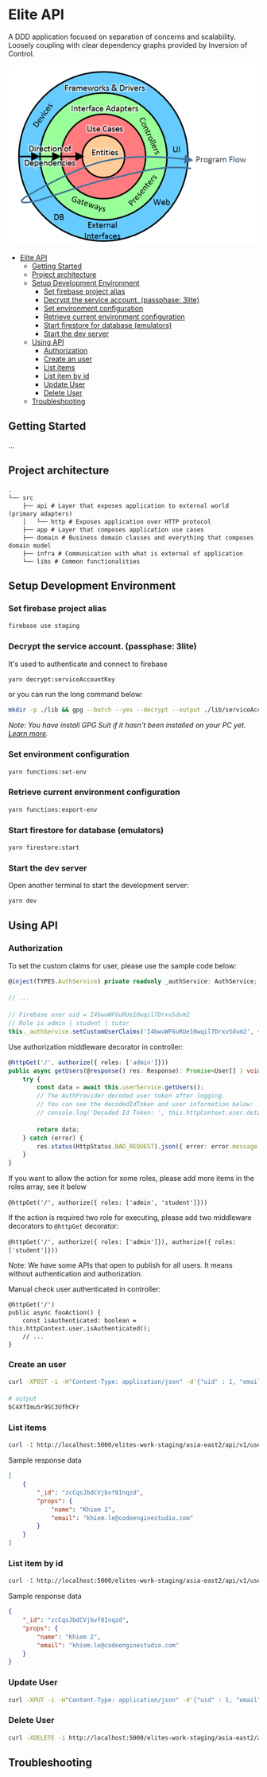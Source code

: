 # Elite API

A DDD application focused on separation of concerns and scalability.
Loosely coupling with clear dependency graphs provided by Inversion of Control.

![alt text](architecture.png "Clean Architecture")

- [Elite API](#elite-api)
  - [Getting Started](#getting-started)
  - [Project architecture](#project-architecture)
  - [Setup Development Environment](#setup-development-environment)
    - [Set firebase project alias](#set-firebase-project-alias)
    - [Decrypt the service account. (passphase: 3lite)](#decrypt-the-service-account-passphase-3lite)
    - [Set environment configuration](#set-environment-configuration)
    - [Retrieve current environment configuration](#retrieve-current-environment-configuration)
    - [Start firestore for database (emulators)](#start-firestore-for-database-emulators)
    - [Start the dev server](#start-the-dev-server)
  - [Using API](#using-api)
    - [Authorization](#authorization)
    - [Create an user](#create-an-user)
    - [List items](#list-items)
    - [List item by id](#list-item-by-id)
    - [Update User](#update-user)
    - [Delete User](#delete-user)
  - [Troubleshooting](#troubleshooting)

## Getting Started

...

## Project architecture

    .
    └── src
        ├── api # Layer that exposes application to external world (primary adapters)
        │   └── http # Exposes application over HTTP protocol
        ├── app # Layer that composes application use cases
        ├── domain # Business domain classes and everything that composes domain model
        ├── infra # Communication with what is external of application
        └── libs # Common functionalities

## Setup Development Environment

### Set firebase project alias

```sh
firebase use staging
```

### Decrypt the service account. (passphase: 3lite)

It's used to authenticate and connect to firebase

```sh
yarn decrypt:serviceAccountKey
```

or you can run the long command below:

```sh
mkdir -p ./lib && gpg --batch --yes --decrypt --output ./lib/serviceAccountKey.json ./deployment/sa-staging.json.gpg
```

_Note: You have install GPG Suit if it hasn't been installed on your PC yet. [Learn more](https://www.gnupg.org/download/)._

### Set environment configuration

```sh
yarn functions:set-env
```

### Retrieve current environment configuration

```sh
yarn functions:export-env
```

### Start firestore for database (emulators)

```sh
yarn firestore:start
```

### Start the dev server

Open another terminal to start the development server:

```sh
yarn dev
```

## Using API

### Authorization

To set the custom claims for user, please use the sample code below:

```ts
@inject(TYPES.AuthService) private readonly _authService: AuthService;

// ...

// Firebase user uid = I4bwuWF6uRUe10wqil7DrxvSdvm2
// Role is admin | student | tutor
this._authService.setCustomUserClaims('I4bwuWF6uRUe10wqil7DrxvSdvm2', {role: 'admin'});
```

Use authorization middleware decorator in controller:

```ts
@httpGet('/', authorize({ roles: ['admin']}))
public async getUsers(@response() res: Response): Promise<User[] | void> {
    try {
        const data = await this.userService.getUsers();
        // The AuthProvider decoded user token after logging.
        // You can see the decodedIdToken and user information below:
        // console.log('Decoded Id Token: ', this.httpContext.user.details);

        return data;
    } catch (error) {
        res.status(HttpStatus.BAD_REQUEST).json({ error: error.message });
    }
}
```

If you want to allow the action for some roles, please add more items in the roles array, see it below

`@httpGet('/', authorize({ roles: ['admin', 'student']}))`

If the action is required two role for executing, please add two middleware decorators to `@httpGet` decorator:

`@httpGet('/', authorize({ roles: ['admin']}), authorize({ roles: ['student']}))`

Note: We have some APIs that open to publish for all users. It means without authentication and authorization.

Manual check user authenticated in controller:

```
@httpGet('/')
public async fooAction() {
    const isAuthenticated: boolean = this.httpContext.user.isAuthenticated();
    // ...
}
```

### Create an user

```sh
curl -XPOST -i -H"Content-Type: application/json" -d'{"uid" : 1, "email": "abc@gmail.com", "name": "Learning Kubernetes"}' http://localhost:5000/elites-work-staging/asia-east2/api/v1/users

# output
bC4XfImu5r9SC3UfhCFr
```

### List items

```sh
curl -I http://localhost:5000/elites-work-staging/asia-east2/api/v1/users | jq
```

Sample response data

```json
[
    {
        "_id": "zcCqsJbdCVjbvf8Inqzd",
        "props": {
            "name": "Khiem 2",
            "email": "khiem.le@codeenginestudio.com"
        }
    }
]
```

### List item by id

```sh
curl -I http://localhost:5000/elites-work-staging/asia-east2/api/v1/users/bC4XfImu5r9SC3UfhCFr | jq
```

Sample response data

```json
{
    "_id": "zcCqsJbdCVjbvf8Inqzd",
    "props": {
        "name": "Khiem 2",
        "email": "khiem.le@codeenginestudio.com"
    }
}
```

### Update User

```sh
curl -XPUT -i -H"Content-Type: application/json" -d'{"uid" : 1, "email": "abc@gmail.com", "name": "Learning React"}' http://localhost:5000/elites-work-staging/asia-east2/api/v1/users/bC4XfImu5r9SC3UfhCFr
```

### Delete User

```sh
curl -XDELETE -i http://localhost:5000/elites-work-staging/asia-east2/api/v1/users/qPXJqaJrcly2BXja1v8v
```

## Troubleshooting
